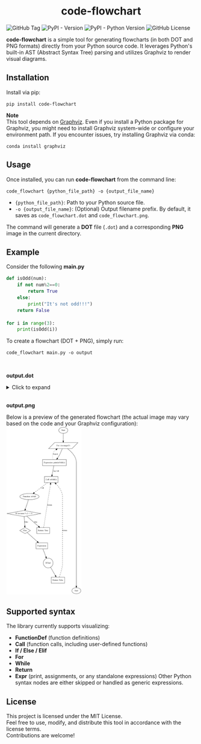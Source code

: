 <h1 align="center">code-flowchart</h1>
<img alt="GitHub Tag" src="https://img.shields.io/github/v/tag/16st58/code-flowchart">
<img alt="PyPI - Version" src="https://img.shields.io/pypi/v/code-flowchart">
<img alt="PyPI - Python Version" src="https://img.shields.io/pypi/pyversions/code_flowchart">
<img alt="GitHub License" src="https://img.shields.io/github/license/16st58/code_flowchart">


**code-flowchart** is a simple tool for generating flowcharts (in both DOT and PNG formats) directly from your Python source code. It leverages Python's built-in AST (Abstract Syntax Tree) parsing and utilizes Graphviz to render visual diagrams.


## Installation
Install via pip:
```shell
pip install code-flowchart
```
**Note**  
This tool depends on [Graphviz](https://graphviz.org/). Even if you install a Python package for Graphviz, you might need to install Graphviz system-wide or configure your environment path. If you encounter issues, try installing Graphviz via conda:
```shell
conda install graphviz
```

## Usage
Once installed, you can run **code-flowchart** from the command line:
```shell
code_flowchart {python_file_path} -o {output_file_name}
```
* `{python_file_path}`: Path to your Python source file.
* `-o {output_file_name}`: (Optional) Output filename prefix.
By default, it saves as `code_flowchart.dot` and `code_flowchart.png`.

The command will generate a **DOT** file (`.dot`) and a corresponding **PNG** image in the current directory.

## Example
Consider the following **main.py**
```python
def isOdd(num):
    if not num%2==0:
        return True
    else:
        print("It's not odd!!!")
    return False

for i in range(3):
    print(isOdd(i))
```
To create a flowchart (DOT + PNG), simply run:
```shell
code_flowchart main.py -o output
```
<br>

**output.dot**
<details>
<summary>Click to expand</summary>

```dot
digraph {
	rankdir=TB
	nodesep=0.5 ranksep=0.75
	dpi=300 size="10,10"
{rank=source; "start_1";}{rank=same; "for_2";}{rank=same; "expr_3";}{rank=same; "call_4";}{rank=same; "function_5";}{rank=same; "if_6";}{rank=same; "return_7";}{rank=same; "else_8";}{rank=same; "return_9";}{rank=same; "if_end_10";}	return_7 -> call_4 [label=Return color=black fontsize=10 style=dashed]
	return_9 -> call_4 [label=Return color=black fontsize=10 style=dashed]
{rank=sink; "end_11";}	subgraph cluster_functions {
		color=green fontsize=16 label=Functions style=dashed
		function_5 [label="Function: isOdd" fontsize=12 shape=ellipse]
		if_6 [label="If: num % 2 == 0" fontsize=12 shape=diamond]
		function_5 -> if_6 [label="" color=black fontsize=10 style=solid]
		return_7 [label="Return: \"It's not odd!!!\"" fontsize=12 shape=box]
		if_6 -> return_7 [label=True color=black fontsize=10 style=solid]
		else_8 [label=Else fontsize=12 shape=diamond]
		if_6 -> else_8 [label=False color=black fontsize=10 style=solid]
		return_9 [label="Return: \"It's odd!!!\"" fontsize=12 shape=box]
		else_8 -> return_9 [label="" color=black fontsize=10 style=solid]
		if_end_10 [label="If End" fontsize=12 shape=circle]
	}
	subgraph cluster_main {
		color=blue fontsize=16 label="Main Code" style=dashed
		start_1 [label=Start fontsize=12 shape=ellipse]
		for_2 [label="For: i in range(3)" fontsize=12 shape=box]
		start_1 -> for_2 [label="" color=black fontsize=10 style=solid]
		expr_3 [label="Expression: print(isOdd(i))" fontsize=12 shape=box]
		for_2 -> expr_3 [label="" color=black fontsize=10 style=solid]
		call_4 [label="Call: isOdd(i)" fontsize=12 shape=box]
		expr_3 -> call_4 [label="Arg Call" color=black fontsize=10 style=solid]
		call_4 -> function_5 [label=Call color=black fontsize=10 style=dashed]
		expr_3 -> for_2 [label=Repeat color=black fontsize=10 style=dotted]
		end_11 [label=End fontsize=12 shape=ellipse]
		for_2 -> end_11 [label="" color=black fontsize=10 style=solid]
	}
}
```
</details>
<br>

**output.png**

Below is a preview of the generated flowchart (the actual image may vary based on the code and your Graphviz configuration):
<img src="output.png" width="200"/>

## Supported syntax
The library currently supports visualizing:
* **FunctionDef** (function definitions)
* **Call** (function calls, including user-defined functions)
* **If / Else / Elif**
* **For**
* **While**
* **Return**
* **Expr** (print, assignments, or any standalone expressions)
Other Python syntax nodes are either skipped or handled as generic expressions.

## License
This project is licensed under the MIT License.  
Feel free to use, modify, and distribute this tool in accordance with the license terms.  
Contributions are welcome!